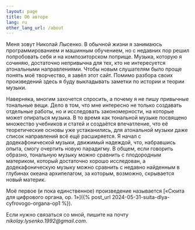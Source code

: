 ```yaml
---
layout: page
title: Об авторе
lang: ru
other_lang_url: /about
---
```


Меня зовут Николай Лысенко. В обычной жизни я занимаюсь программированием и машинным обучением, но с недавних пор решил попробовать себя и на композиторском поприще. Музыка, которую я сочиняю, достаточно непривычна для тех, кто не интересуется атональными направлениями. Чтобы новым слушателям было проще понять моё творчество, я завёл этот сайт. Помимо разбора своих произведений здесь я буду выкладывать заметки по истории и теории музыки.

Наверняка, многим захочется спросить, а почему я не пишу привычные тональные вещи. Дело в том, что мне интересно не только создавать отдельные работы, но и исследовать закономерности, на которые может опираться музыка. В то время как тональной музыке посвящено множество учебников и статей и создаётся впечатление, что её теоретические основы уже устаканились, для атональной музыки даже список направлений всё ещё расширяется. Я начал с додекафонической музыки, движимый надеждой, что, набравшись опыта, смогу очертить новую парадигму. В общем, если говорить образно, тональную музыку можно сравнить с плодородным материком, который достаточно хорошо исследован, а додекафоническую музыку можно сравнить с недавно найденным в глубинах океана архипелагом, за которым, возможно, скрывается новый материк.

Моё первое (и пока единственное) произведение называется [«Сюита для цифрового органа, op. 1»]({% post_url 2024-05-31-suita-dlya-cyfrovogo-organa-op1 %}).

Если нужно связаться со мной, пишите на почту _nikolay.lysenko.1992@gmail.com_.
